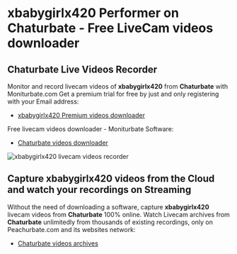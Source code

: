 # xbabygirlx420 Performer on Chaturbate - Free LiveCam videos downloader

## Chaturbate Live Videos Recorder

Monitor and record livecam videos of **xbabygirlx420** from **Chaturbate** with Moniturbate.com
Get a premium trial for free by just and only registering with your Email address:
* [xbabygirlx420 Premium videos downloader](https://moniturbate.com/request-demo-licence-key.html)

Free livecam videos downloader - Moniturbate Software:
* [Chaturbate videos downloader](https://moniturbate.com/moniturbate-download-software.html)

![xbabygirlx420 livecam videos recorder](https://peachurnet.com/templates/moniturbate-software.png)


## Capture xbabygirlx420 videos from the Cloud and watch your recordings on Streaming

Without the need of downloading a software, capture **xbabygirlx420** livecam videos from **Chaturbate** 100% online.
Watch Livecam archives from **Chaturbate** unlimitedly from thousands of existing recordings, only on Peachurbate.com and its websites network:
* [Chaturbate videos archives](https://peachurnet.com/)